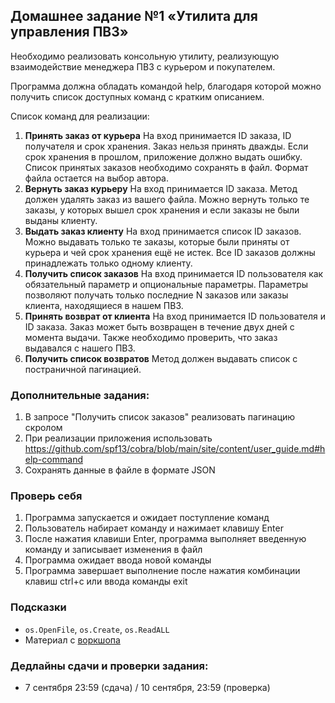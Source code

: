 ## Домашнее задание №1 «Утилита для управления ПВЗ»
Необходимо реализовать консольную утилиту, реализующую взаимодействие менеджера ПВЗ с курьером и покупателем.

Программа должна обладать командой help, благодаря которой можно получить список доступных команд с кратким описанием.

Список команд для реализации:

1. **Принять заказ от курьера**
   На вход принимается ID заказа, ID получателя и срок хранения. Заказ нельзя принять дважды. Если срок хранения в прошлом, приложение должно выдать ошибку. Список принятых заказов необходимо сохранять в файл. Формат файла остается на выбор автора.
2. **Вернуть заказ курьеру**
   На вход принимается ID заказа. Метод должен удалять заказ из вашего файла. Можно вернуть только те заказы, у которых вышел срок хранения и если заказы не были выданы клиенту.
3. **Выдать заказ клиенту**
   На вход принимается список ID заказов. Можно выдавать только те заказы, которые были приняты от курьера и чей срок хранения ещё не истек. Все ID заказов должны принадлежать только одному клиенту.
4. **Получить список заказов**
   На вход принимается ID пользователя как обязательный параметр и опциональные параметры.
   Параметры позволяют получать только последние N заказов или заказы клиента, находящиеся в нашем ПВЗ.
5. **Принять возврат от клиента**
   На вход принимается ID пользователя и ID заказа. Заказ может быть возвращен в течение двух дней с момента выдачи. Также необходимо проверить, что заказ выдавался с нашего ПВЗ.
6. **Получить список возвратов**
   Метод должен выдавать список с постраничной пагинацией.

### Дополнительные задания:
1. В запросе "Получить список заказов" реализовать пагинацию скролом
2. При реализации приложения использовать https://github.com/spf13/cobra/blob/main/site/content/user_guide.md#help-command
3. Сохранять данные в файле в формате JSON

### Проверь себя
1. Программа запускается и ожидает поступление команд
2. Пользователь набирает команду и нажимает клавишу Enter
3. После нажатия клавиши Enter, программа выполняет введенную команду и записывает изменения в файл
4. Программа ожидает ввода новой команды
5. Программа завершает выполнение после нажатия комбинации клавиш ctrl+c или ввода команды exit

### Подсказки
- `os.OpenFile`, `os.Create`, `os.ReadALL`
- Материал с [воркшопа](https://gitlab.ozon.dev/go/classroom-15/students/workshop-1)

### Дедлайны сдачи и проверки задания:
- 7 сентября 23:59 (сдача) / 10 сентября, 23:59 (проверка)

